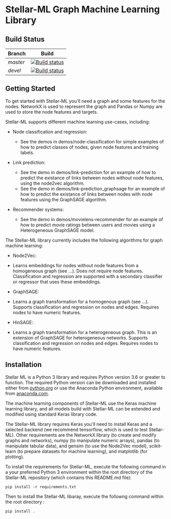 # Stellar-ML Graph Machine Learning Library

## Build Status
|Branch|Build|
|:-----|:----:|
|*master*|[![Build status](https://badge.buildkite.com/34d537a018c6bf27cf154aa5bcc287b2e170d6e3391cd40c64.svg)](https://buildkite.com/stellar/stellar-ml?branch=master)|
|*devel*|[![Build status](https://badge.buildkite.com/34d537a018c6bf27cf154aa5bcc287b2e170d6e3391cd40c64.svg)](https://buildkite.com/stellar/stellar-ml?branch=develop)|


## Getting Started

To get started with Stellar-ML you'll need a graph and some features for the nodes. NetworkX is used to represent the graph and Pandas or Numpy are used to store the node features and targets.

Stellar-ML supports different machine learning use-cases, including:

* Node classification and regression:
  - See the demos in demos/node-classification for simple examples of how to predict classes of nodes, given node features and training labels.

* Link prediction:
  - See the demo in demos/link-prediction for an example of how to predict the existance of links between nodes without node features, using the node2vec algorithm.
  - See the demo in demos/link-prediction_graphsage for an example of how to predict the existance of links between nodes with node features using the GraphSAGE algorithm.

* Recommender systems:
  - See the demo in demos/movielens-recommender for an example of how to predict movie ratings between users and movies using a Heterogeneous GraphSAGE model.
  
The Stellar-ML library currently includes the following algorithms for graph machine learning:

* Node2Vec:
 - Learns embeddings for nodes without node features from a homogeneous graph (see ...). Does not require node features. Classification and regression are supported with a secondary classifier or regressor that uses these embeddings.

* GraphSAGE:
 - Learns a graph transformation for a homogenous graph (see ...). Supports classification and regression on nodes and edges. Requires nodes to have numeric features.

* HinSAGE:
 - Learns a graph transformation for a heterogeneous graph. This is an extension of GraphSAGE for heterogeneous networks. Supports classification and regression on nodes and edges. Requires nodes to have numeric features.


## Installation
Stellar ML is a Python 3 library and requires Python version 3.6 or greater to function. The required Python version can be downloaded and installed either from [python.org](http://python.org/) or use the Anaconda Python environment, available from [anaconda.com](https://www.anaconda.com/download/).

The machine learning components of Stellar-ML use the Keras machine learning library, and all models build with Stellar-ML can be extended and modified using standard Keras library code.

The Stellar-ML library requires Keras you'll need to install Keras and a selected backend (we recommend tensorflow, which is used to test Stellar-ML).  Other requirements are the NetworkX library (to create and modify graphs and networks), numpy (to manipulate numeric arrays), pandas (to manipulate tabular data), and gensim (to use the Node2Vec model), scikit-learn (to prepare datasets for machine learning), and matplotlib (for plotting).

To install the requirements for Stellar-ML, execute the following command in a your preferred Python 3 environment within the root directory of the Stellar-ML repository (which contains this README.md file): 

```
pip install -r requirements.txt
```

Then to install the Stellar-ML libaray, execute the followng command within the root directory :
```
pip install .
```
